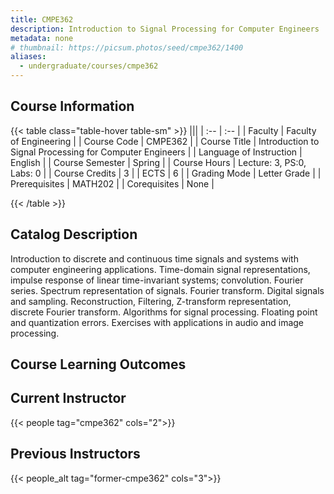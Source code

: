 ```yaml
---
title: CMPE362
description: Introduction to Signal Processing for Computer Engineers
metadata: none
# thumbnail: https://picsum.photos/seed/cmpe362/1400
aliases:
  - undergraduate/courses/cmpe362
---
```


## Course Information

<!-- prettier-ignore-start -->
{{< table class="table-hover table-sm" >}}
|||
| :-- | :-- |
| Faculty | Faculty of Engineering |
| Course Code | CMPE362 |
| Course Title | Introduction to Signal Processing for Computer Engineers |
| Language of Instruction | English |
| Course Semester | Spring |
| Course Hours | Lecture: 3, PS:0, Labs: 0 |
| Course Credits | 3 |
| ECTS | 6 |
| Grading Mode | Letter Grade |
| Prerequisites | MATH202 |
| Corequisites | None |

{{< /table >}}
<!-- prettier-ignore-end -->

## Catalog Description

Introduction to discrete and continuous time signals and systems with computer engineering applications. Time-domain signal representations, impulse response of linear time-invariant systems; convolution. Fourier series. Spectrum representation of signals. Fourier transform. Digital signals and sampling. Reconstruction, Filtering, Z-transform representation, discrete Fourier transform. Algorithms for signal processing. Floating point and quantization errors. Exercises with applications in audio and image processing.

## Course Learning Outcomes

## Current Instructor

{{< people tag="cmpe362" cols="2">}}

## Previous Instructors

{{< people_alt tag="former-cmpe362" cols="3">}}
